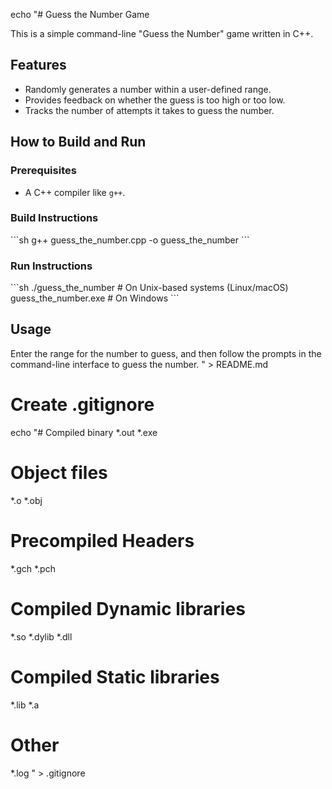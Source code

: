
echo "# Guess the Number Game

This is a simple command-line \"Guess the Number\" game written in C++.

## Features

- Randomly generates a number within a user-defined range.
- Provides feedback on whether the guess is too high or too low.
- Tracks the number of attempts it takes to guess the number.

## How to Build and Run

### Prerequisites

- A C++ compiler like `g++`.

### Build Instructions

\`\`\`sh
g++ guess_the_number.cpp -o guess_the_number
\`\`\`

### Run Instructions

\`\`\`sh
./guess_the_number    # On Unix-based systems (Linux/macOS)
guess_the_number.exe  # On Windows
\`\`\`

## Usage

Enter the range for the number to guess, and then follow the prompts in the command-line interface to guess the number.
" > README.md

# Create .gitignore
echo "# Compiled binary
*.out
*.exe

# Object files
*.o
*.obj

# Precompiled Headers
*.gch
*.pch

# Compiled Dynamic libraries
*.so
*.dylib
*.dll

# Compiled Static libraries
*.lib
*.a

# Other
*.log
" > .gitignore


